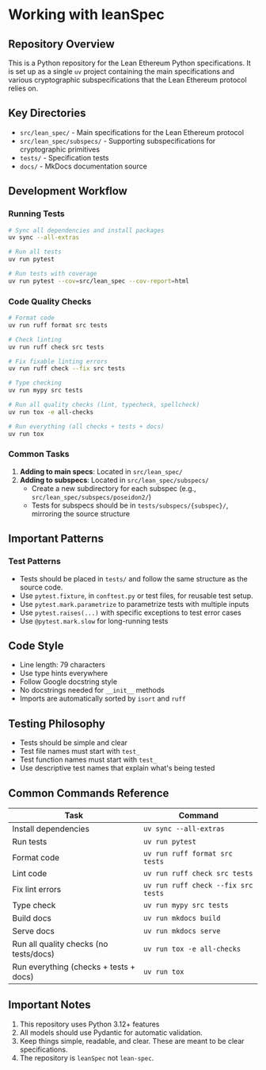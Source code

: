 # Working with leanSpec

## Repository Overview

This is a Python repository for the Lean Ethereum Python specifications. It is set up as
a single `uv` project containing the main specifications and various cryptographic
subspecifications that the Lean Ethereum protocol relies on.

## Key Directories

- `src/lean_spec/` - Main specifications for the Lean Ethereum protocol
- `src/lean_spec/subspecs/` - Supporting subspecifications for cryptographic primitives
- `tests/` - Specification tests
- `docs/` - MkDocs documentation source

## Development Workflow

### Running Tests
```bash
# Sync all dependencies and install packages
uv sync --all-extras

# Run all tests
uv run pytest

# Run tests with coverage
uv run pytest --cov=src/lean_spec --cov-report=html
```

### Code Quality Checks
```bash
# Format code
uv run ruff format src tests

# Check linting
uv run ruff check src tests

# Fix fixable linting errors
uv run ruff check --fix src tests

# Type checking
uv run mypy src tests

# Run all quality checks (lint, typecheck, spellcheck)
uv run tox -e all-checks

# Run everything (all checks + tests + docs)
uv run tox
```

### Common Tasks

1. **Adding to main specs**: Located in `src/lean_spec/`
2. **Adding to subspecs**: Located in `src/lean_spec/subspecs/`
   - Create a new subdirectory for each subspec (e.g., `src/lean_spec/subspecs/poseidon2/`)
   - Tests for subspecs should be in `tests/subspecs/{subspec}/`, mirroring the source structure

## Important Patterns

### Test Patterns
- Tests should be placed in `tests/` and follow the same structure as the source code.
- Use `pytest.fixture`, in `conftest.py` or test files, for reusable test setup.
- Use `pytest.mark.parametrize` to parametrize tests with multiple inputs
- Use `pytest.raises(...)` with specific exceptions to test error cases
- Use `@pytest.mark.slow` for long-running tests

## Code Style

- Line length: 79 characters
- Use type hints everywhere
- Follow Google docstring style
- No docstrings needed for `__init__` methods
- Imports are automatically sorted by `isort` and `ruff`

## Testing Philosophy

- Tests should be simple and clear
- Test file names must start with `test_`
- Test function names must start with `test_`
- Use descriptive test names that explain what's being tested

## Common Commands Reference

| Task                                   | Command                             |
|----------------------------------------|-------------------------------------|
| Install dependencies                   | `uv sync --all-extras`              |
| Run tests                              | `uv run pytest`                     |
| Format code                            | `uv run ruff format src tests`      |
| Lint code                              | `uv run ruff check src tests`       |
| Fix lint errors                        | `uv run ruff check --fix src tests` |
| Type check                             | `uv run mypy src tests`             |
| Build docs                             | `uv run mkdocs build`               |
| Serve docs                             | `uv run mkdocs serve`               |
| Run all quality checks (no tests/docs) | `uv run tox -e all-checks`          |
| Run everything (checks + tests + docs) | `uv run tox`                        |

## Important Notes

1. This repository uses Python 3.12+ features
2. All models should use Pydantic for automatic validation.
3. Keep things simple, readable, and clear. These are meant to be clear specifications.
4. The repository is `leanSpec` not `lean-spec`.
